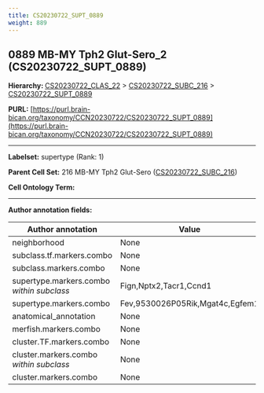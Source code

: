 ```yaml
---
title: CS20230722_SUPT_0889
weight: 889
---
```

## 0889 MB-MY Tph2 Glut-Sero_2 (CS20230722_SUPT_0889)
<b>Hierarchy: </b>
[CS20230722_CLAS_22](../CS20230722_CLAS_22) >
[CS20230722_SUBC_216](../CS20230722_SUBC_216) >
[CS20230722_SUPT_0889](../CS20230722_SUPT_0889)

**PURL:** [https://purl.brain-bican.org/taxonomy/CCN20230722/CS20230722_SUPT_0889](https://purl.brain-bican.org/taxonomy/CCN20230722/CS20230722_SUPT_0889)

---


**Labelset:** supertype (Rank: 1)

**Parent Cell Set:** 216 MB-MY Tph2 Glut-Sero ([CS20230722_SUBC_216](../CS20230722_SUBC_216))



**Cell Ontology Term:** 

[MARKER GENES.]: #


---

[TRANSFERRED ANNOTATIONS.]: #


[AUTHOR ANNOTATION FIELDS.]: #


**Author annotation fields:**

| Author annotation | Value |
|-------------------|-------|
|neighborhood|None|
|subclass.tf.markers.combo|None|
|subclass.markers.combo|None|
|supertype.markers.combo _within subclass_|Fign,Nptx2,Tacr1,Ccnd1|
|supertype.markers.combo|Fev,9530026P05Rik,Mgat4c,Egfem1|
|anatomical_annotation|None|
|merfish.markers.combo|None|
|cluster.TF.markers.combo|None|
|cluster.markers.combo _within subclass_|None|
|cluster.markers.combo|None|
